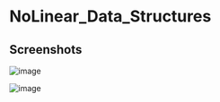 # NoLinear_Data_Structures
## Screenshots
![image](https://user-images.githubusercontent.com/67779237/124450407-fe13e580-dd49-11eb-9f06-f650660dc283.png)


![image](https://user-images.githubusercontent.com/67779237/124450490-14ba3c80-dd4a-11eb-8b9e-51a2ef7514ca.png)

